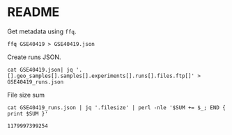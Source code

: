 # README

Get metadata using `ffq`.

```console
ffq GSE40419 > GSE40419.json
```

Create runs JSON.

```console
cat GSE40419.json| jq '.[].geo_samples[].samples[].experiments[].runs[].files.ftp[]' > GSE40419_runs.json
```

File size sum

```console
cat GSE40419_runs.json | jq '.filesize' | perl -nle '$SUM += $_; END { print $SUM }'
```
```
1179997399254
```
